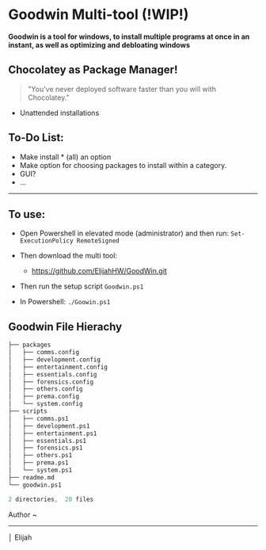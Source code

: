 # Goodwin Multi-tool (!WIP!)

**Goodwin is a tool for windows, to install multiple programs at once in an instant, as well as optimizing and debloating windows**


## Chocolatey as Package Manager!

> "You've never deployed software faster than you will with Chocolatey." 

- Unattended installations

## To-Do List:

- Make install * (all) an option
- Make option for choosing packages to install within a category.
- GUI?
- ...
****
## To use:
- Open Powershell in elevated mode (administrator) and then run:
`Set-ExecutionPolicy RemoteSigned` 

- Then download the multi tool: 
  - https://github.com/ElijahHW/GoodWin.git
- Then run the setup script `Goodwin.ps1`
- In Powershell: `./Goowin.ps1`

## Goodwin File Hierachy

```s
├── packages
│   ├── comms.config
│   ├── development.config
│   ├── entertainment.config
│   ├── essentials.config
│   ├── forensics.config
│   ├── others.config
│   ├── prema.config
│   └── system.config
├── scripts
│   ├── comms.ps1
│   ├── development.ps1
│   ├── entertainment.ps1
│   ├── essentials.ps1
│   ├── forensics.ps1
│   ├── others.ps1
│   ├── prema.ps1
│   └── system.ps1       
├── readme.md
└── goodwin.ps1

2 directories,  20 files   
```

Author ~
****

│ Elijah